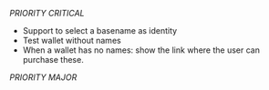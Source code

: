 _PRIORITY CRITICAL_
- Support to select a basename as identity
- Test wallet without names
- When a wallet has no names: show the link where the user can purchase these.

_PRIORITY MAJOR_
